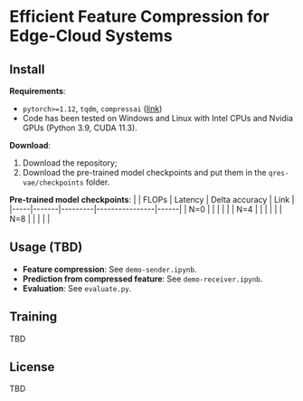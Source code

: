 # Efficient Feature Compression for Edge-Cloud Systems


## Install
**Requirements**:
- `pytorch>=1.12`, `tqdm`, `compressai` ([link](https://github.com/InterDigitalInc/CompressAI))
- Code has been tested on Windows and Linux with Intel CPUs and Nvidia GPUs (Python 3.9, CUDA 11.3).

**Download**:
1. Download the repository;
2. Download the pre-trained model checkpoints and put them in the `qres-vae/checkpoints` folder.

**Pre-trained model checkpoints**:
|     | FLOPs | Latency | Delta accuracy | Link |
|-----|-------|---------|----------------|------|
| N=0 |       |         |                |      |
| N=4 |       |         |                |      |
| N=8 |       |         |                |      |


## Usage (TBD)
- **Feature compression**: See `demo-sender.ipynb`.
- **Prediction from compressed feature**: See `demo-receiver.ipynb`.
- **Evaluation**: See `evaluate.py`.


## Training
TBD


## License
TBD
